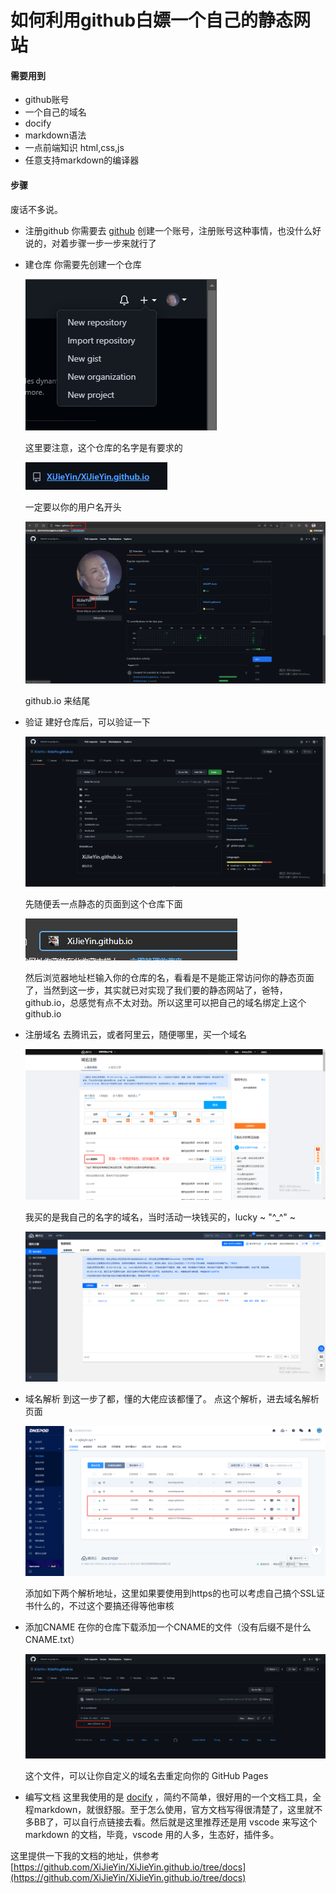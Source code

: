 # 如何利用github白嫖一个自己的静态网站

#### 需要用到

- github账号
- 一个自己的域名
- docify
- markdown语法
- 一点前端知识 html,css,js
- 任意支持markdown的编译器

#### 步骤
废话不多说。

- 注册github
  你需要去 [github](https://github.com/) 创建一个账号，注册账号这种事情，也没什么好说的，对着步骤一步一步来就行了  
- 建仓库
  你需要先创建一个仓库

  ![创建仓库](../../images/other/some/station/16261006537589.png)  

  这里要注意，这个仓库的名字是有要求的  

  ![仓库名](../../images/other/some/station/16261006537582.png)  

  一定要以你的用户名开头  

  ![用户名](../../images/other/some/station/20210831100936.png)  

  github.io 来结尾
- 验证
  建好仓库后，可以验证一下  

  ![page](../../images/other/some/station/20210831101131page.png)  

  先随便丢一点静态的页面到这个仓库下面  

  ![验证](../../images/other/some/station/20210831100741.png)  

  然后浏览器地址栏输入你的仓库的名，看看是不是能正常访问你的静态页面了，当然到这一步，其实就已对实现了我们要的静态网站了，爸特，github.io，总感觉有点不太对劲。所以这里可以把自己的域名绑定上这个github.io
- 注册域名
  去腾讯云，或者阿里云，随便哪里，买一个域名  

  ![买域名](../../images/other/some/station/20210831100514.png)  

  我买的是我自己的名字的域名，当时活动一块钱买的，lucky ~ "\^_^" ~  

  ![域名管理](../../images/other/some/station/20210831101549ym.png)  
- 域名解析
  到这一步了都，懂的大佬应该都懂了。
  点这个解析，进去域名解析页面  

  ![域名解析](../../images/other/some/station/20210831101856ymjx.png)  

  添加如下两个解析地址，这里如果要使用到https的也可以考虑自己搞个SSL证书什么的，不过这个要搞还得等他审核
- 添加CNAME
  在你的仓库下载添加一个CNAME的文件（没有后缀不是什么CNAME.txt）  

  ![CNAME](../../images/other/some/station/20210831102303cname.png)  
  
  这个文件，可以让你自定义的域名去重定向你的 GitHub Pages
- 编写文档
  这里我使用的是 [docify](https://docsify.js.org/#/zh-cn/) ，简约不简单，很好用的一个文档工具，全程markdown，就很舒服。至于怎么使用，官方文档写得很清楚了，这里就不多BB了，可以自行点链接去看。然后就是这里推荐还是用 vscode 来写这个markdown 的文档，毕竟，vscode 用的人多，生态好，插件多。

这里提供一下我的文档的地址，供参考 [https://github.com/XiJieYin/XiJieYin.github.io/tree/docs](https://github.com/XiJieYin/XiJieYin.github.io/tree/docs)
